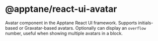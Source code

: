 # @apptane/react-ui-avatar

Avatar component in the Apptane React UI framework. Supports initials-based or Gravatar-based avatars.
Optionally can display an `overflow` number, useful when showing multiple avatars in a block.
